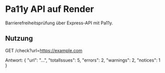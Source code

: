 # Pa11y API auf Render

Barrierefreiheitsprüfung über Express-API mit Pa11y.

## Nutzung
GET /check?url=https://example.com

Antwort:
{
  "url": "...",
  "totalIssues": 5,
  "errors": 2,
  "warnings": 2,
  "notices": 1
}
